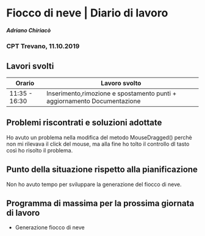 

# Fiocco di neve | Diario di lavoro
##### Adriano Chiriacò
### CPT Trevano, 11.10.2019

## Lavori svolti


|Orario        |Lavoro svolto                 |
|--------------|---------------------------------------------------------|
|11:35 - 16:30 |Inserimento,rimozione e spostamento punti  + aggiornamento  Documentazione  |


##  Problemi riscontrati e soluzioni adottate
Ho avuto un problema nella modifica del metodo MouseDragged() perchè non mi rilevava il click del mouse, ma alla fine ho tolto il controllo
dl tasto così ho risolto il problema.

##  Punto della situazione rispetto alla pianificazione
Non ho avuto tempo per sviluppare la generazione del fiocco di neve.

## Programma di massima per la prossima giornata di lavoro
- Generazione fiocco di neve

